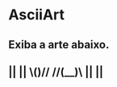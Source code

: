 # AsciiArt
Exiba a arte abaixo. 
---------------
   ||  || 
   \\()// 
  //(__)\\
  ||    ||
-------------





